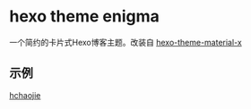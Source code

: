 # hexo theme enigma

一个简约的卡片式Hexo博客主题。改装自 [hexo-theme-material-x](https://github.com/xaoxuu/hexo-theme-material-x/)


## 示例

[hchaojie](https://hchaojie.github.io)
